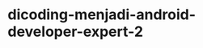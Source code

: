 # dicoding-menjadi-android-developer-expert-2

[![<memiljamel>](https://circleci.com/<gh>/<memiljamel>/<dicoding-menjadi-android-developer-expert-2>.svg?style=svg)](<https://app.circleci.com/pipelines/github/memiljamel/dicoding-menjadi-android-developer-expert-2>)

